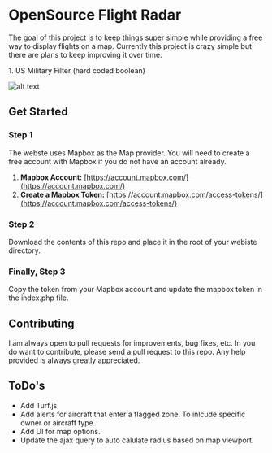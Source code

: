 # OpenSource Flight Radar

The goal of this project is to keep things super simple while providing a free way to display flights on a map. Currently this project is crazy simple but there are plans to keep improving it over time.

1\. US Military Filter \(hard coded boolean\)

![alt text](https://github.com/justingreerbbi/opensource-flight-radar/blob/main/Screenshot1.png?raw=true)

## Get Started

### Step 1

The webste uses Mapbox as the Map provider. You will need to create a free account with Mapbox if you do not have an account already.

1. **Mapbox Account:** [https://account.mapbox.com/](https://account.mapbox.com/)
2. **Create a Mapbox Token:** [https://account.mapbox.com/access-tokens/](https://account.mapbox.com/access-tokens/)

### Step 2

Download the contents of this repo and place it in the root of your webiste directory.

### Finally, Step 3

Copy the token from your Mapbox account and update the mapbox token in the index.php file.

## Contributing

I am always open to pull requests for improvements, bug fixes, etc. In you do want to contribute, please send a pull request to this repo. Any help provided is always greatly appreciated.

## ToDo's

-   Add Turf.js
-   Add alerts for aircraft that enter a flagged zone. To inlcude specific owner or aircraft type.
-   Add UI for map options.
-   Update the ajax query to auto calulate radius based on map viewport.
